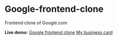 # Google-frontend-clone
Frontend clone of Google.com

**Live demo**: [Google frontend clone](https://dudegfa.github.io/Scrimba-HTML-and-CSS-course-projects/)
               [My business card](https://dudegfa.github.io/Scrimba-HTML-and-CSS-course-projects/business-card/)
